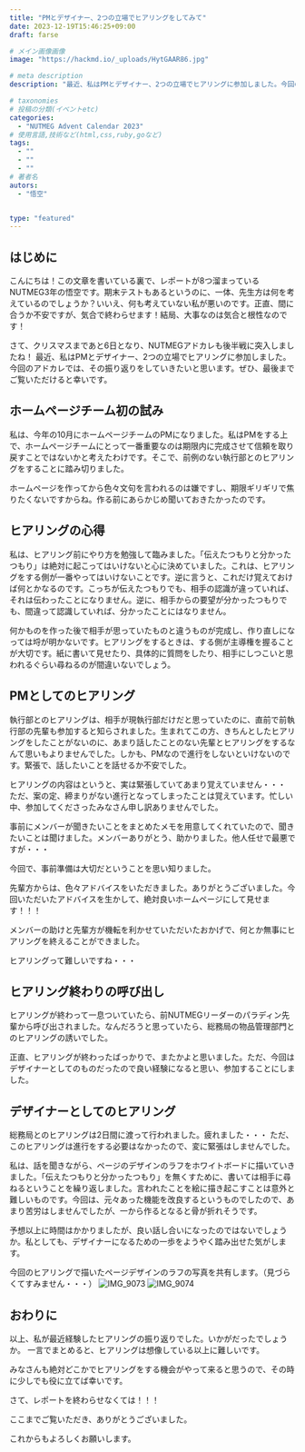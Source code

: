 ```yaml
---
title: "PMとデザイナー、2つの立場でヒアリングをしてみて"
date: 2023-12-19T15:46:25+09:00
draft: farse

# メイン画像画像
image: "https://hackmd.io/_uploads/HytGAAR86.jpg"

# meta description
description: "最近、私はPMとデザイナー、2つの立場でヒアリングに参加しました。今回のアドカレでは、その振り返りをしていきたいと思います。"

# taxonomies
# 投稿の分類(イベントetc)
categories:
  - "NUTMEG Advent Calendar 2023"
# 使用言語,技術など(html,css,ruby,goなど)
tags:
  - ""
  - ""
  - ""
# 著者名
autors:
  - "悟空"


type: "featured"
---
```

## はじめに

こんにちは！この文章を書いている裏で、レポートが8つ溜まっているNUTMEG3年の悟空です。期末テストもあるというのに、一体、先生方は何を考えているのでしょうか？いいえ、何も考えていない私が悪いのです。正直、間に合うか不安ですが、気合で終わらせます！結局、大事なのは気合と根性なのです！

さて、クリスマスまであと6日となり、NUTMEGアドカレも後半戦に突入しましたね！
最近、私はPMとデザイナー、2つの立場でヒアリングに参加しました。今回のアドカレでは、その振り返りをしていきたいと思います。ぜひ、最後までご覧いただけると幸いです。

## ホームページチーム初の試み

私は、今年の10月にホームページチームのPMになりました。私はPMをする上で、ホームページチームにとって一番重要なのは期限内に完成させて信頼を取り戻すことではないかと考えたわけです。そこで、前例のない執行部とのヒアリングをすることに踏み切りました。

ホームページを作ってから色々文句を言われるのは嫌ですし、期限ギリギリで焦りたくないですからね。作る前にあらかじめ聞いておきたかったのです。

## ヒアリングの心得

私は、ヒアリング前にやり方を勉強して臨みました。「伝えたつもりと分かったつもり」は絶対に起こってはいけないと心に決めていました。これは、ヒアリングをする側が一番やってはいけないことです。逆に言うと、これだけ覚えておけば何とかなるのです。こっちが伝えたつもりでも、相手の認識が違っていれば、それは伝わったことになりません。逆に、相手からの要望が分かったつもりでも、間違って認識していれば、分かったことにはなりません。

何かものを作った後で相手が思っていたものと違うものが完成し、作り直しになっては埒が明かないです。ヒアリングをするときは、する側が主導権を握ることが大切です。紙に書いて見せたり、具体的に質問をしたり、相手にしつこいと思われるぐらい尋ねるのが間違いないでしょう。

## PMとしてのヒアリング

執行部とのヒアリングは、相手が現執行部だけだと思っていたのに、直前で前執行部の先輩も参加すると知らされました。生まれてこの方、きちんとしたヒアリングをしたことがないのに、あまり話したことのない先輩とヒアリングをするなんて思いもよりませんでした。しかも、PMなので進行をしないといけないのです。緊張で、話したいことを話せるか不安でした。

ヒアリングの内容はというと、実は緊張していてあまり覚えていません・・・</br>
ただ、案の定、締まりがない進行となってしまったことは覚えています。忙しい中、参加してくださったみなさん申し訳ありませんでした。

事前にメンバーが聞きたいことをまとめたメモを用意してくれていたので、聞きたいことは聞けました。メンバーありがとう、助かりました。他人任せで最悪ですが・・・

今回で、事前準備は大切だということを思い知りました。

先輩方からは、色々アドバイスをいただきました。ありがとうございました。今回いただいたアドバイスを生かして、絶対良いホームページにして見せます！！！

メンバーの助けと先輩方が機転を利かせていただいたおかげで、何とか無事にヒアリングを終えることができました。

ヒアリングって難しいですね・・・

## ヒアリング終わりの呼び出し

ヒアリングが終わって一息ついていたら、前NUTMEGリーダーのパラディン先輩から呼び出されました。なんだろうと思っていたら、総務局の物品管理部門とのヒアリングの誘いでした。

正直、ヒアリングが終わったばっかりで、またかよと思いました。ただ、今回はデザイナーとしてのものだったので良い経験になると思い、参加することにしました。

## デザイナーとしてのヒアリング

総務局とのヒアリングは2日間に渡って行われました。疲れました・・・
ただ、このヒアリングは進行をする必要はなかったので、変に緊張はしませんでした。

私は、話を聞きながら、ページのデザインのラフをホワイトボードに描いていきました。「伝えたつもりと分かったつもり」を無くすために、書いては相手に尋ねるということを繰り返しました。言われたことを絵に描き起こすことは意外と難しいものです。今回は、元々あった機能を改良するというものでしたので、あまり苦労はしませんでしたが、一から作るとなると骨が折れそうです。

予想以上に時間はかかりましたが、良い話し合いになったのではないでしょうか。私としても、デザイナーになるための一歩をようやく踏み出せた気がします。

今回のヒアリングで描いたページデザインのラフの写真を共有します。（見づらくてすみません・・・）
![IMG_9073](https://hackmd.io/_uploads/H1Q4d3AUa.jpg)
![IMG_9074](https://hackmd.io/_uploads/SJezOhAIa.jpg)

## おわりに

以上、私が最近経験したヒアリングの振り返りでした。いかがだったでしょうか。
一言でまとめると、ヒアリングは想像している以上に難しいです。

みなさんも絶対どこかでヒアリングをする機会がやって来ると思うので、その時に少しでも役に立てば幸いです。

さて、レポートを終わらせなくては！！！

ここまでご覧いただき、ありがとうございました。

これからもよろしくお願いします。
